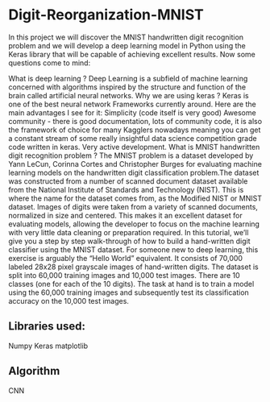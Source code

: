 # Digit-Reorganization-MNIST
In this project we will discover the MNIST handwritten digit recognition problem and we will develop a deep learning model in Python using the Keras library that will be capable of achieving excellent results. Now some questions come to mind:

What is deep learning ?
Deep Learning is a subfield of machine learning concerned with algorithms inspired by the structure and function of the brain called artificial neural networks.
Why we are using keras ?
Keras is one of the best neural network Frameworks currently around. Here are the main advantages I see for it:
Simplicity (code itself is very good)
Awesome community - there is good documentation, lots of community code, it is also the framework of choice for many Kagglers nowadays meaning you can get a constant stream of some really insightful data science competition grade code written in keras.
Very active development.
What is MNIST handwritten digit recognition problem ?
The MNIST problem is a dataset developed by Yann LeCun, Corinna Cortes and Christopher Burges for evaluating machine learning models on the handwritten digit classification problem.The dataset was constructed from a number of scanned document dataset available from the National Institute of Standards and Technology (NIST). This is where the name for the dataset comes from, as the Modified NIST or MNIST dataset. Images of digits were taken from a variety of scanned documents, normalized in size and centered. This makes it an excellent dataset for evaluating models, allowing the developer to focus on the machine learning with very little data cleaning or preparation required. In this tutorial, we’ll give you a step by step walk-through of how to build a hand-written digit classifier using the MNIST dataset. For someone new to deep learning, this exercise is arguably the “Hello World” equivalent. It consists of 70,000 labeled 28x28 pixel grayscale images of hand-written digits. The dataset is split into 60,000 training images and 10,000 test images. There are 10 classes (one for each of the 10 digits). The task at hand is to train a model using the 60,000 training images and subsequently test its classification accuracy on the 10,000 test images.
## Libraries used:
Numpy
Keras
matplotlib
## Algorithm
CNN

